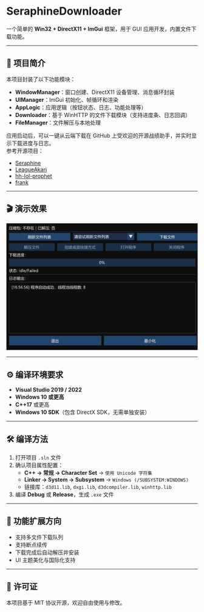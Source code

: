 # SeraphineDownloader

一个简单的 **Win32 + DirectX11 + ImGui** 框架，用于 GUI 应用开发，内置文件下载功能。

---

## 📖 项目简介

本项目封装了以下功能模块：

- **WindowManager**：窗口创建、DirectX11 设备管理、消息循环封装  
- **UIManager**：ImGui 初始化、帧循环和渲染  
- **AppLogic**：应用逻辑（按钮状态、日志、功能处理等）  
- **Downloader**：基于 WinHTTP 的文件下载模块（支持进度条、日志回调）  
- **FileManager**：文件解压与本地处理  

应用启动后，可以一键从云端下载在 GitHub 上受欢迎的开源战绩助手，并实时显示下载进度与日志。  
参考开源项目：
- [Seraphine](https://github.com/Zzaphkiel/Seraphine)  
- [LeagueAkari](https://github.com/LeagueAkari/LeagueAkari)  
- [hh-lol-prophet](https://github.com/real-web-world/hh-lol-prophet)  
- [frank](https://github.com/Java-S12138/frank)  

---

## 🎬 演示效果

![Demo](docs/f1.gif)

---

## ⚙️ 编译环境要求

- **Visual Studio 2019 / 2022**  
- **Windows 10 或更高**  
- **C++17** 或更高  
- **Windows 10 SDK**（包含 DirectX SDK，无需单独安装）  

---

## 🛠️ 编译方法

1. 打开项目 `.sln` 文件  
2. 确认项目属性配置：
   - **C++ → 常规 → Character Set** → `使用 Unicode 字符集`  
   - **Linker → System → Subsystem** → `Windows (/SUBSYSTEM:WINDOWS)`  
   - 链接库：`d3d11.lib`, `dxgi.lib`, `d3dcompiler.lib`, `winhttp.lib`  
3. 编译 **Debug** 或 **Release**，生成 `.exe` 文件  

---

## 🚀 功能扩展方向

- 支持多文件下载队列  
- 支持断点续传  
- 下载完成后自动解压并安装  
- UI 主题美化与国际化支持  

---

## 📄 许可证

本项目基于 MIT 协议开源，欢迎自由使用与修改。
